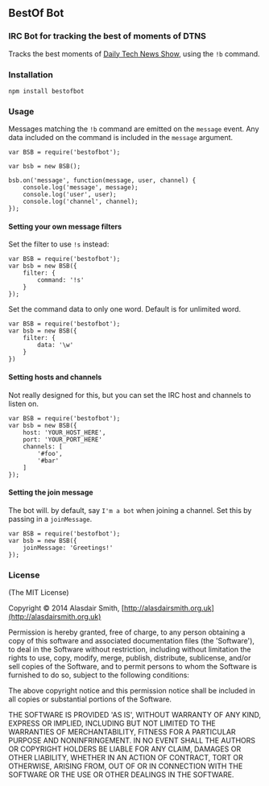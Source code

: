 ## BestOf Bot

### IRC Bot for tracking the best of moments of DTNS

Tracks the best moments of [Daily Tech News Show](http://dailytechnewsshow.com), using the `!b` command.


### Installation

`npm install bestofbot`

### Usage

Messages matching the `!b` command are emitted on the `message` event. Any data included on the command is included in the `message` argument.

```
var BSB = require('bestofbot');

var bsb = new BSB();

bsb.on('message', function(message, user, channel) {
    console.log('message', message);
    console.log('user', user);
    console.log('channel', channel);
});
```

#### Setting your own message filters

Set the filter to use `!s` instead:

```
var BSB = require('bestofbot');
var bsb = new BSB({
    filter: {
        command: '!s'
    }
});
```

Set the command data to only one word. Default is for unlimited word.

```
var BSB = require('bestofbot');
var bsb = new BSB({
    filter: {
        data: '\w'
    }
})
```

#### Setting hosts and channels

Not really designed for this, but you can set the IRC host and channels to listen on.

```
var BSB = require('bestofbot');
var bsb = new BSB({
    host: 'YOUR_HOST_HERE',
    port: 'YOUR_PORT_HERE'
    channels: [
        '#foo',
        '#bar'
    ]
});
```

#### Setting the join message

The bot will. by default, say `I'm a bot` when joining a channel. Set this by passing in a `joinMessage`.

```
var BSB = require('bestofbot');
var bsb = new BSB({
    joinMessage: 'Greetings!'
});
```

### License

(The MIT License)

Copyright &copy; 2014 Alasdair Smith, [http://alasdairsmith.org.uk](http://alasdairsmith.org.uk)

Permission is hereby granted, free of charge, to any person obtaining a copy of this software and associated documentation files (the 'Software'), to deal in the Software without restriction, including without limitation the rights to use, copy, modify, merge, publish, distribute, sublicense, and/or sell copies of the Software, and to permit persons to whom the Software is furnished to do so, subject to the following conditions:

The above copyright notice and this permission notice shall be included in all copies or substantial portions of the Software.

THE SOFTWARE IS PROVIDED 'AS IS', WITHOUT WARRANTY OF ANY KIND, EXPRESS OR IMPLIED, INCLUDING BUT NOT LIMITED TO THE WARRANTIES OF MERCHANTABILITY, FITNESS FOR A PARTICULAR PURPOSE AND NONINFRINGEMENT. IN NO EVENT SHALL THE AUTHORS OR COPYRIGHT HOLDERS BE LIABLE FOR ANY CLAIM, DAMAGES OR OTHER LIABILITY, WHETHER IN AN ACTION OF CONTRACT, TORT OR OTHERWISE, ARISING FROM, OUT OF OR IN CONNECTION WITH THE SOFTWARE OR THE USE OR OTHER DEALINGS IN THE SOFTWARE.